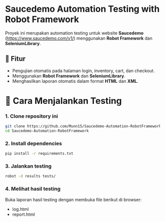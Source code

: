 # Saucedemo Automation Testing with Robot Framework

Proyek ini merupakan automation testing untuk website **Saucedemo** (https://www.saucedemo.com/v1/) menggunakan **Robot Framework** dan **SeleniumLibrary**.

## 📌 Fitur
- Pengujian otomatis pada halaman login, inventory, cart, dan checkout.
- Menggunakan **Robot Framework** dan **SeleniumLibrary**.
- Menghasilkan laporan otomatis dalam format **HTML** dan **XML**.

# 🚀 Cara Menjalankan Testing

### 1. Clone repository ini
```bash
git clone https://github.com/Munn15/Saucedemo-Automation-RobotFramework.git
cd Saucedemo-Automation-RobotFramework
```

### 2. Install dependencies
```bash 
pip install -r requirements.txt
```

### 3. Jalankan testing
```bash
robot -d results tests/
```

### 4. Melihat hasil testing
Buka laporan hasil testing dengan membuka file berikut di browser:
- log.html
- report.html
